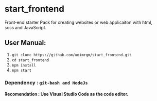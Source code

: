 # start_frontend
Front-end starter Pack for creating websites or web applicaiton with html, scss and JavaScript.

## User Manual:
   1. `git clone https://github.com/unimrgm/start_frontend.git`
   2. `cd start_frontend`
   3. `npm install`
   4. `npm start`
   
### Dependency : `git-bash and NodeJs`
#### Recomendation : Use Visual Studio Code as the code editor.

